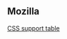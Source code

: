 Mozilla
---

[CSS support table](https://developer.mozilla.org/en-US/docs/Web/CSS/Mozilla_support_chart)
